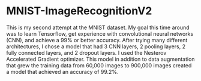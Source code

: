 # MNIST-ImageRecognitionV2

This is my second attempt at the MNIST dataset. My goal this time around was to learn Tensorflow, get experience with convolutional neural networks (CNN), and achieve a 99% or better accuracy. After trying many different architectures, I chose a model that had 3 CNN layers, 2 pooling layers, 2 fully connected layers, and 2 dropout layers. I used the Nesterov Accelerated Gradient optimizer. 
This model in addition to data augmentation that grew the training data from 60,000 images to 900,000 images created a model that achieved an accuracy of 99.2%.
